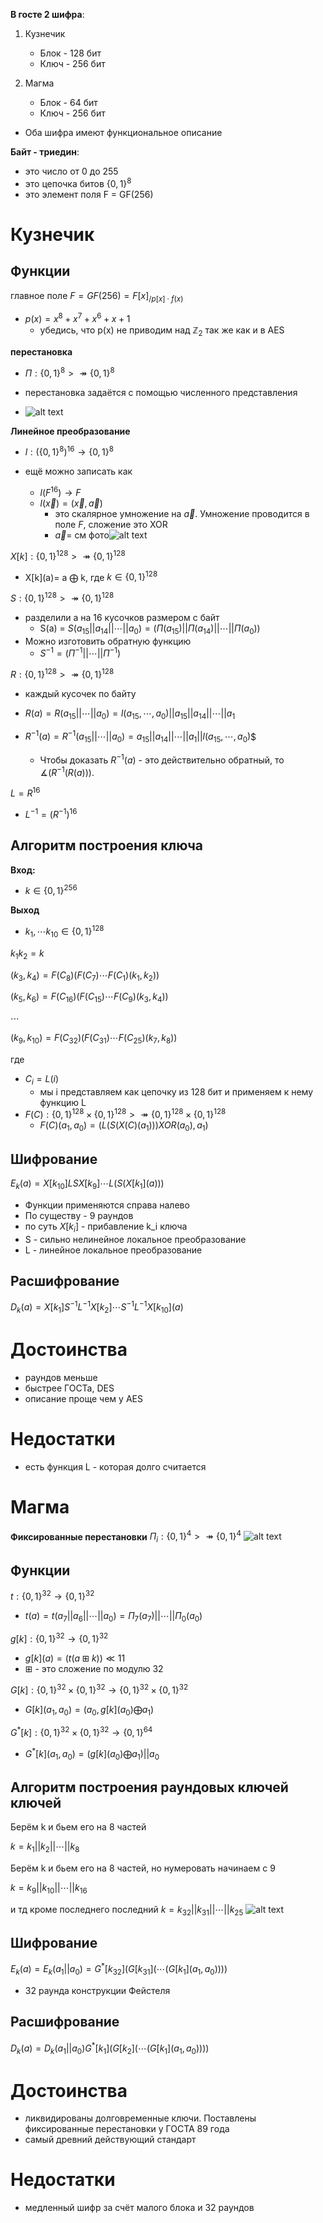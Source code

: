 **В госте 2 шифра**:
1. Кузнечик
   * Блок - 128 бит
   * Ключ - 256 бит

2. Магма
   * Блок - 64 бит
   * Ключ - 256 бит

* Оба шифра имеют функциональное описание

**Байт - триедин**:
* это число от 0 до 255
* это цепочка битов $\{0,1\}^8$
* это элемент поля F = GF(256)

# Кузнечик

## Функции

главное поле $F=GF(256)=F[x]_{/p[x]\cdot f(x)}$
* $p(x)=x^8+x^7+x^6+x+1$
  * убедись, что p(x) не приводим над $\mathbb{Z}_2$ так же как и в AES


**перестановка**
  * $\Pi:\{0,1\}^8 > \twoheadrightarrow \{0,1\}^8$

* перестановка задаётся с помощью численного представления

* ![alt text](image.png)  

**Линейное преобразование**
   
  * $l:(\{0,1\}^{8})^{16} \to \{0,1\}^8$

  * ещё можно записать как
    * $l(F^{16}) \to F$
    * $l(\vec{x})= (\vec{x}, \vec{a})$
      * это скалярное умножение на $\vec{a}$. Умножение проводится в поле $F$, сложение это XOR   
      * $\vec{a} =$ см фото![alt text](image-1.png)

$X[k]: \{0,1\} ^ {128} > \twoheadrightarrow \{0,1\} ^ {128}$

* X[k]\(a\)= a $\bigoplus$ k, где $k \in \{0,1\}^{128}$

$S:\{0,1\}^{128} > \twoheadrightarrow \{0,1\}^{128}$
* разделили a на 16 кусочков размером с байт
  * S(a) = $S(a_15 || a_14 || \cdots || a_0) = (\Pi(a_{15})||\Pi(a_{14})|| \cdots || \Pi(a_{0}))$
* Можно изготовить обратную функцию  
  * $S^{-1} = (\Pi^{-1} || \cdots ||\Pi^{-1})$

$R:\{0,1\}^{128} >\twoheadrightarrow\{0,1\}^{128}$
* каждый кусочек по байту
* $R(a)= R(a_{15} || \cdots || a_0) = l(a_{15}, \cdots, a_0) || a_{15}||a_{14} || \cdots ||a_1$

* $R^{-1}(a) = R^{-1}(a_{15} || \cdots || a_0) = a_{15}||a_{14} || \cdots ||a_1 || l(a_{15}, \cdots, a_0)$$
  * Чтобы доказать $R^{-1}(a)$ - это действительно обратный, то $\measuredangle (R^{-1}(R(a)))$. 
  
$L = R^{16}$
* $L^{-1} = (R^{-1})^{16}$

## Алгоритм построения ключа

**Вход:**
* $k\in\{0,1\}^{256}$

**Выход**
* $k_1, \cdots k_{10} \in \{0,1\}^{128}$

$k_1k_2 = k$

$(k_3,k_4) = F(C_8)(F(C_7)\cdots F(C_1)(k_1,k_2))$


$(k_5,k_6) = F(C_16)(F(C_15)\cdots F(C_9)(k_3,k_4))$

$\cdots$

$(k_9, k_{10}) = F(C_{32})(F(C_{31})\cdots F(C_{25})(k_7,k_8))$

где 
* $C_i = L(i)$
  * мы i представляем как цепочку из 128 бит и применяем к нему функцию L
* $F(C):\{0,1\}^{128} \times \{0,1\}^{128} > \twoheadrightarrow \{0,1\}^{128} \times \{0,1\}^{128}$
  * $F(C)(a_1,a_0) = (L(S(X(C)(a_1))) XOR (a_0),a_1)$

## Шифрование

$E_k(a) = X[k_{10}]LSX[k_9] \cdots L(S(X[k_1](a)))$
* Функции применяются справа налево
* По существу - 9 раундов
* по суть $X[k_i]$ - прибавление k_i ключа
* S - сильно нелинейное локальное преобразование
* L - линейное локальное преобразование

## Расшифрование

$D_k(a) = X[k_1]S^{-1}L^{-1}X[k_2] \cdots S^{-1}L^{-1}X[k_{10}](a)$

# Достоинства
* раундов меньше
* быстрее ГОСТа, DES
* описание проще чем у AES
# Недостатки
* есть функция L - которая долго считается

# Магма

**Фиксированные перестановки**
$\Pi_i:\{0,1\}^4 >\twoheadrightarrow \{0,1\}^4$
![alt text](image-2.png)

## Функции

$t:\{0,1\}^{32} \to \{0,1\}^{32}$
* $t(a) = t(a_7 || a_6|| \cdots || a_0) = \Pi_7(a_7) || \cdots || \Pi_0(a_0)$

$g[k]: \{0,1\}^{32} \to \{0,1\}^{32}$
* $g[k](a) = (t(a \boxplus k)) \ll 11$
* $\boxplus$ - это сложение по модулю 32

$G[k]: \{0,1\}^{32}\times \{0,1\}^{32} \to \{0,1\}^{32}\times \{0,1\}^{32}$
* $G[k](a_1, a_0) = (a_0, g[k](a_0) \bigoplus a_1)$

$G^{*}[k]: \{0,1\}^{32}\times \{0,1\}^{32} \to \{0,1\}^{64}$
* $G^{*}[k](a_1, a_0) = (g[k](a_0) \bigoplus a_1) || a_0$

## Алгоритм построения раундовых ключей ключей
Берём k и бьем его на 8 частей

$k = k_1||k_2||\cdots||k_8$

Берём k и бьем его на 8 частей, но нумеровать начинаем с 9

$k = k_9||k_{10}||\cdots||k_{16}$

и тд кроме последнего 
последний
$k=k_{32}||k_{31}||\cdots||k_{25}$
![alt text](image-3.png)

## Шифрование

$E_k(a) = E_k(a_1||a_0) = G^*[k_{32}](G[k_{31}](\cdots(G[k_1](a_1,a_0))))$

* 32 раунда конструкции Фейстеля

## Расшифрование

$D_k(a) = D_k(a_1||a_0) G^*[k_{1}](G[k_2](\cdots(G[k_1](a_1,a_0))))$

# Достоинства
* ликвидированы долговременные ключи. Поставлены фиксированные перестановки у ГОСТА 89 года
* самый древний действующий стандарт
# Недостатки
* медленный шифр за счёт малого блока и 32 раундов
